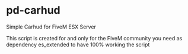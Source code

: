 # pd-carhud
Simple Carhud for FiveM ESX Server

This script is created for and only for the FiveM community
you need as dependency es_extended to have 100% working the script
